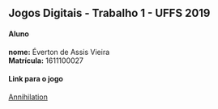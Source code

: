 ## Jogos Digitais - Trabalho 1 - UFFS 2019

#### Aluno
**nome:** Éverton de Assis Vieira\
**Matrícula:** 1611100027

#### Link para o jogo
[Annihilation](https://eassisv.github.io/annihilation/)
